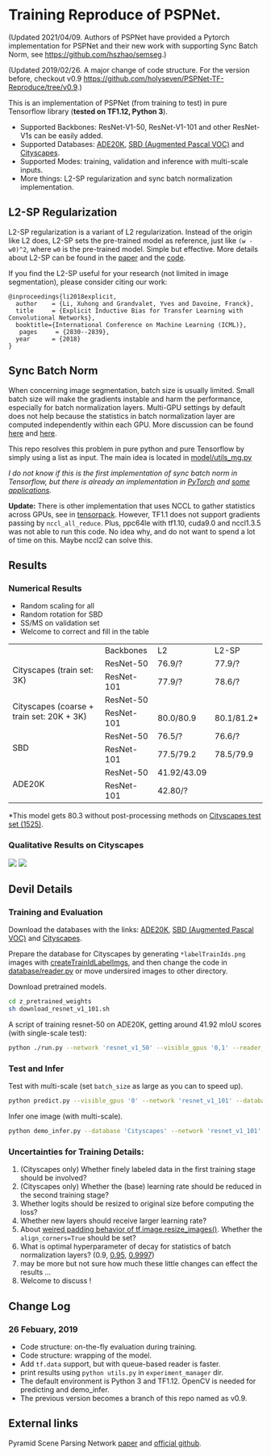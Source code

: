 # Training Reproduce of PSPNet.

(Updated 2021/04/09. Authors of PSPNet have provided a Pytorch implementation for PSPNet and their new work with supporting Sync Batch Norm, see https://github.com/hszhao/semseg.)

(Updated 2019/02/26. A major change of code structure. For the version before, checkout v0.9 https://github.com/holyseven/PSPNet-TF-Reproduce/tree/v0.9.)

This is an implementation of PSPNet (from training to test) in pure Tensorflow library (**tested on TF1.12, Python 3**).

- Supported Backbones: ResNet-V1-50, ResNet-V1-101 and other ResNet-V1s can be easily added.
- Supported Databases: [ADE20K](http://data.csail.mit.edu/places/ADEchallenge/ADEChallengeData2016.zip), [SBD (Augmented Pascal VOC)](https://github.com/holyseven/PSPNet-TF-Reproduce/issues/12#issuecomment-428876239) and [Cityscapes](https://www.cityscapes-dataset.com/).
- Supported Modes: training, validation and inference with multi-scale inputs.
- More things: L2-SP regularization and sync batch normalization implementation.

## L2-SP Regularization
L2-SP regularization is a variant of L2 regularization. Instead of the origin like L2 does, L2-SP sets the pre-trained model as reference, just like `(w - w0)^2`, where `w0` is the pre-trained model. Simple but effective. More details about L2-SP can be found in the [paper](https://arxiv.org/abs/1802.01483) and the [code](https://github.com/holyseven/TransferLearningClassification).

If you find the L2-SP useful for your research (not limited in image segmentation), please consider citing our work:

```
@inproceedings{li2018explicit,
  author    = {Li, Xuhong and Grandvalet, Yves and Davoine, Franck},
  title     = {Explicit Inductive Bias for Transfer Learning with Convolutional Networks},
  booktitle={International Conference on Machine Learning (ICML)},
   pages     = {2830--2839},
  year      = {2018}
}
```

## Sync Batch Norm
When concerning image segmentation, batch size is usually limited. Small batch size will make the gradients instable and harm the performance, especially for batch normalization layers. Multi-GPU settings by default does not help because the statistics in batch normalization layer are computed independently within each GPU. More discussion can be found [here](https://github.com/tensorflow/tensorflow/issues/7439) and [here](https://github.com/torch/nn/issues/1071).

This repo resolves this problem in pure python and pure Tensorflow by simply using a list as input. The main idea is located in [model/utils_mg.py](https://github.com/holyseven/PSPNet-TF-Reproduce/blob/master/model/utils_mg.py)

_I do not know if this is the first implementation of sync batch norm in Tensorflow, but there is already an implementation in [PyTorch](http://hangzh.com/PyTorch-Encoding/syncbn.html) and [some applications](https://github.com/CSAILVision/semantic-segmentation-pytorch)._

**Update:** There is other implementation that uses NCCL to gather statistics across GPUs, see in [tensorpack](https://github.com/tensorpack/tensorpack/blob/master/tensorpack/models/batch_norm.py#L221). However, TF1.1 does not support gradients passing by `nccl_all_reduce`. Plus, ppc64le with tf1.10, cuda9.0 and nccl1.3.5 was not able to run this code. No idea why, and do not want to spend a lot of time on this. Maybe nccl2 can solve this.

## Results

### Numerical Results

- Random scaling for all
- Random rotation for SBD
- SS/MS on validation set
- Welcome to correct and fill in the table

<table>
   <tr>
      <td></td>
      <td>Backbones</td>
      <td>L2</td>
      <td>L2-SP</td>
   </tr>
   <tr>
      <td rowspan="2">Cityscapes (train set: 3K)</td>
      <td>ResNet-50</td>
      <td>76.9/?</td>
      <td>77.9/?</td>
   </tr>
   <tr>
      <td>ResNet-101</td>
      <td>77.9/?</td>
      <td>78.6/?</td>
   </tr>
   <tr>
      <td rowspan="2">Cityscapes (coarse + train set: 20K + 3K)</td>
      <td>ResNet-50</td>
      <td></td>
      <td></td>
   </tr>
   <tr>
      <td>ResNet-101</td>
      <td>80.0/80.9</td>
      <td>80.1/81.2*</td>
   </tr>
   <tr>
      <td rowspan="2">SBD </td>
      <td>ResNet-50</td>
      <td>76.5/?</td>
      <td>76.6/?</td>
   </tr>
   <tr>
      <td>ResNet-101</td>
      <td>77.5/79.2</td>
      <td>78.5/79.9</td>
   </tr>
   <tr>
      <td rowspan="2">ADE20K</td>
      <td>ResNet-50</td>
      <td>41.92/43.09</td>
      <td></td>
   </tr>
   <tr>
      <td>ResNet-101</td>
      <td>42.80/?</td>
      <td></td>
   </tr>
</table>

*This model gets 80.3 without post-processing methods on [Cityscapes test set (1525)](https://www.cityscapes-dataset.com/method-details/?submissionID=1148).

### Qualitative Results on Cityscapes

![](https://github.com/holyseven/PSPNet-TF-Reproduce/blob/master/demo_examples/berlin_000000_000019_leftImg8bit.png)    ![](https://github.com/holyseven/PSPNet-TF-Reproduce/blob/master/demo_examples/demo_color.png)

## Devil Details

### Training and Evaluation

Download the databases with the links: [ADE20K](http://data.csail.mit.edu/places/ADEchallenge/ADEChallengeData2016.zip), [SBD (Augmented Pascal VOC)](https://github.com/holyseven/PSPNet-TF-Reproduce/issues/12#issuecomment-428876239) and [Cityscapes](https://www.cityscapes-dataset.com/).

Prepare the database for Cityscapes by generating `*labelTrainIds.png` images with  [createTrainIdLabelImgs](https://github.com/mcordts/cityscapesScripts/blob/master/cityscapesscripts/preparation/createTrainIdLabelImgs.py), and then change the code in [database/reader.py](https://github.com/holyseven/PSPNet-TF-Reproduce/blob/master/database/reader.py#L36) or move undersired images to other directory.

Download pretrained models.
```bash
cd z_pretrained_weights
sh download_resnet_v1_101.sh
```

A script of training resnet-50 on ADE20K, getting around 41.92 mIoU scores (with single-scale test):
```bash
python ./run.py --network 'resnet_v1_50' --visible_gpus '0,1' --reader_method 'queue' --lrn_rate 0.01 --weight_decay_mode 0 --weight_decay_rate 0.0001 --weight_decay_rate2 0.001 --database 'ADE' --subsets_for_training 'train' --batch_size 8 --train_image_size 480 --snapshot 30000 --train_max_iter 90000 --test_image_size 480 --random_rotate 0 --fine_tune_filename './z_pretrained_weights/resnet_v1_50.ckpt'
```

### Test and Infer

Test with multi-scale (set `batch_size` as large as you can to speed up).
```bash
python predict.py --visible_gpus '0' --network 'resnet_v1_101' --database 'ADE' --weights_ckpt './log/ADE/PSP-resnet_v1_101-gpu_num2-batch_size8-lrn_rate0.01-random_scale1-random_rotate1-480-60000-train-1-0.0001-0.001-0-0-1-1/snapshot/model.ckpt-60000' --test_subset 'val' --test_image_size 480 --batch_size 8 --ms 1 --mirror 1
```

Infer one image (with multi-scale).
```bash
python demo_infer.py --database 'Cityscapes' --network 'resnet_v1_101' --weights_ckpt './log/Cityscapes/old/model.ckpt-50000' --test_image_size 864 --batch_size 4 --ms 1
```

### Uncertainties for Training Details:
1. (Cityscapes only) Whether finely labeled data in the first training stage should be involved?
2. (Cityscapes only) Whether the (base) learning rate should be reduced in the second training stage?
3. Whether logits should be resized to original size before computing the loss?
4. Whether new layers should receive larger learning rate?
5. About [weired padding behavior of tf.image.resize_images()](https://github.com/tensorflow/tensorflow/issues/6720). Whether the `align_corners=True` should be set?
6. What is optimal hyperparameter of decay for statistics of batch normalization layers? (0.9, [0.95](https://github.com/hszhao/PSPNet/blob/master/evaluation/prototxt/pspnet101_VOC2012_473.prototxt#L59), [0.9997](https://github.com/tensorflow/models/blob/master/research/deeplab/model.py#L376))
7. may be more but not sure how much these little changes can effect the results ...
8. Welcome to discuss !

## Change Log

### 26 Febuary, 2019

* Code structure: on-the-fly evaluation during training.
* Code structure: wrapping of the model.
* Add `tf.data` support, but with queue-based reader is faster.
* print results using `python utils.py` in `experiment_manager` dir.
* The default environment is Python 3 and TF1.12. OpenCV is needed for predicting and demo_infer.
* The previous version becomes a branch of this repo named as v0.9.


## External links

 Pyramid Scene Parsing Network [paper](https://arxiv.org/abs/1612.01105) and [official github](https://github.com/hszhao/PSPNet).
